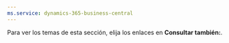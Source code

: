 ```yaml
---
ms.service: dynamics-365-business-central
---
```

Para ver los temas de esta sección, elija los enlaces en **Consultar también:**.